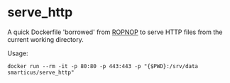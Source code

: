 # serve_http

A quick Dockerfile 'borrowed' from [ROPNOP](https://blog.ropnop.com/docker-for-pentesters/#example5servinghttpfiles) to serve HTTP files from the current working directory. 

Usage: 

```docker run --rm -it -p 80:80 -p 443:443 -p "{$PWD}:/srv/data smarticus/serve_http"```
